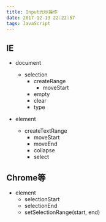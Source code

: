 ```yaml
---
title: Input光标操作
date: 2017-12-13 22:22:57
tags: JavaScript
---
```



## IE
- document
    + selection
        * createRange
            - moveStart
        * empty
        * clear
        * type

- element
    + createTextRange
        * moveStart
        * moveEnd
        * collapse
        * select

## Chrome等
- element
    + selectionStart
    + selectionEnd
    + setSelectionRange(start, end)


